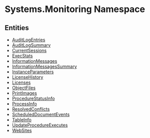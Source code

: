 ﻿---
uid: Systems.Monitoring
---
# Systems.Monitoring Namespace

## Entities
- [AuditLogEntries](Systems.Monitoring.AuditLogEntries.md)  
- [AuditLogSummary](Systems.Monitoring.AuditLogSummary.md)  
- [CurrentSessions](Systems.Monitoring.CurrentSessions.md)  
- [ExecStats](Systems.Monitoring.ExecStats.md)  
- [InformationMessages](Systems.Monitoring.InformationMessages.md)  
- [InformationMessagesSummary](Systems.Monitoring.InformationMessagesSummary.md)  
- [InstanceParameters](Systems.Monitoring.InstanceParameters.md)  
- [LicenseHistory](Systems.Monitoring.LicenseHistory.md)  
- [Licenses](Systems.Monitoring.Licenses.md)  
- [ObjectFiles](Systems.Monitoring.ObjectFiles.md)  
- [PrintImages](Systems.Monitoring.PrintImages.md)  
- [ProcedureStatusInfo](Systems.Monitoring.ProcedureStatusInfo.md)  
- [ProcessInfo](Systems.Monitoring.ProcessInfo.md)  
- [ResolvedConflicts](Systems.Monitoring.ResolvedConflicts.md)  
- [ScheduledDocumentEvents](Systems.Monitoring.ScheduledDocumentEvents.md)  
- [TableInfo](Systems.Monitoring.TableInfo.md)  
- [UpdateProcedureExecutes](Systems.Monitoring.UpdateProcedureExecutes.md)  
- [WebSites](Systems.Monitoring.WebSites.md)  

